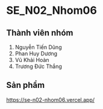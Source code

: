 # SE_N02_Nhom06

## Thành viên nhóm
1. Nguyễn Tiến Dũng
2. Phan Huy Dương
3. Vũ Khải Hoàn
4. Trương Đức Thắng

## Sản phẩm
https://se-n02-nhom06.vercel.app/
